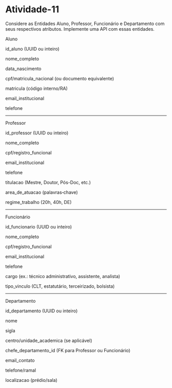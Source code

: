 # Atividade-11

Considere as Entidades Aluno, Professor, Funcionário e Departamento com seus respectivos atributos. Implemente uma API com essas entidades.

Aluno

id_aluno (UUID ou inteiro)

nome_completo

data_nascimento

cpf/matricula_nacional (ou documento equivalente)

matricula (código interno/RA)

email_institucional

telefone

----------------

Professor

id_professor (UUID ou inteiro)

nome_completo

cpf/registro_funcional

email_institucional

telefone

titulacao (Mestre, Doutor, Pós-Doc, etc.)

area_de_atuacao (palavras‑chave)

regime_trabalho (20h, 40h, DE)

----------------

Funcionário

id_funcionario (UUID ou inteiro)

nome_completo

cpf/registro_funcional

email_institucional

telefone

cargo (ex.: técnico administrativo, assistente, analista)

tipo_vinculo (CLT, estatutário, terceirizado, bolsista)

----------------

Departamento

id_departamento (UUID ou inteiro)

nome

sigla

centro/unidade_academica (se aplicável)

chefe_departamento_id (FK para Professor ou Funcionário)

email_contato

telefone/ramal

localizacao (prédio/sala)
